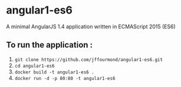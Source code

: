 # angular1-es6
A minimal AngularJS 1.4 application written in ECMAScript 2015 (ES6)

## To run the application : 
1. `git clone https://github.com/jffourmond/angular1-es6.git`
2. `cd angular1-es6`
3. `docker build -t angular1-es6 .`
4. `docker run -d -p 80:80 -t angular1-es6`

